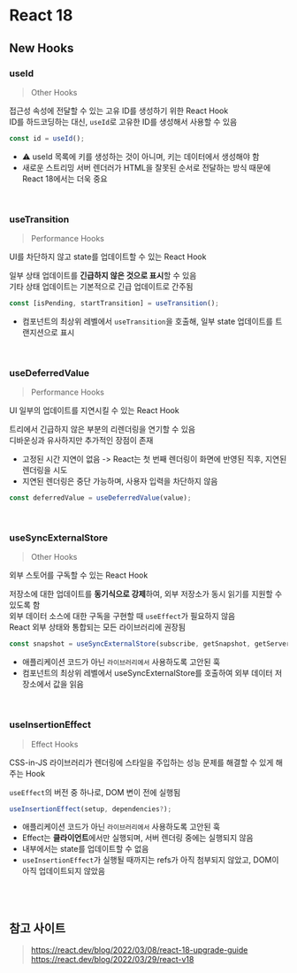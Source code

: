 # React 18


## New Hooks

### useId

> Other Hooks

접근성 속성에 전달할 수 있는 고유 ID를 생성하기 위한 React Hook  
ID를 하드코딩하는 대신, `useId`로 고유한 ID를 생성해서 사용할 수 있음 

```ts
const id = useId();
```

* ⚠️ useId 목록에 키를 생성하는 것이 아니며, 키는 데이터에서 생성해야 함
* 새로운 스트리밍 서버 렌더러가 HTML을 잘못된 순서로 전달하는 방식 때문에 React 18에서는 더욱 중요

<br>

### useTransition

> Performance Hooks

UI를 차단하지 않고 state를 업데이트할 수 있는 React Hook

일부 상태 업데이트를 **긴급하지 않은 것으로 표시**할 수 있음  
기타 상태 업데이트는 기본적으로 긴급 업데이트로 간주됨 

```ts
const [isPending, startTransition] = useTransition();
```

* 컴포넌트의 최상위 레벨에서 `useTransition`을 호출해, 일부 state 업데이트를 트랜지션으로 표시

<br>

### useDeferredValue

> Performance Hooks

UI 일부의 업데이트를 지연시킬 수 있는 React Hook  

트리에서 긴급하지 않은 부분의 리렌더링을 연기할 수 있음    
디바운싱과 유사하지만 추가적인 장점이 존재 

* 고정된 시간 지연이 없음 -> React는 첫 번째 렌더링이 화면에 반영된 직후, 지연된 렌더링을 시도 
* 지연된 렌더링은 중단 가능하며, 사용자 입력을 차단하지 않음 

```ts
const deferredValue = useDeferredValue(value);
```

<br>

### useSyncExternalStore

> Other Hooks

외부 스토어를 구독할 수 있는 React Hook 

저장소에 대한 업데이트를 **동기식으로 강제**하여, 외부 저장소가 동시 읽기를 지원할 수 있도록 함   
외부 데이터 소스에 대한 구독을 구현할 때 `useEffect`가 필요하지 않음  
React 외부 상태와 통합되는 모든 라이브러리에 권장됨 

```ts
const snapshot = useSyncExternalStore(subscribe, getSnapshot, getServerSnapshot?);
```

* 애플리케이션 코드가 아닌 `라이브러리에서` 사용하도록 고안된 훅
* 컴포넌트의 최상위 레벨에서 useSyncExternalStore를 호출하여 외부 데이터 저장소에서 값을 읽음 

<br>

### useInsertionEffect

> Effect Hooks

CSS-in-JS 라이브러리가 렌더링에 스타일을 주입하는 성능 문제를 해결할 수 있게 해주는 Hook

`useEffect`의 버전 중 하나로, DOM 변이 전에 실행됨

```ts
useInsertionEffect(setup, dependencies?);
```

* 애플리케이션 코드가 아닌 `라이브러리에서` 사용하도록 고안된 훅 
* Effect는 **클라이언트**에서만 실행되며, 서버 렌더링 중에는 실행되지 않음 
* 내부에서는 state를 업데이트할 수 없음 
* `useInsertionEffect`가 실행될 때까지는 refs가 아직 첨부되지 않았고, DOM이 아직 업데이트되지 않았음 

<br><br>

## 참고 사이트

> https://react.dev/blog/2022/03/08/react-18-upgrade-guide  
> https://react.dev/blog/2022/03/29/react-v18
